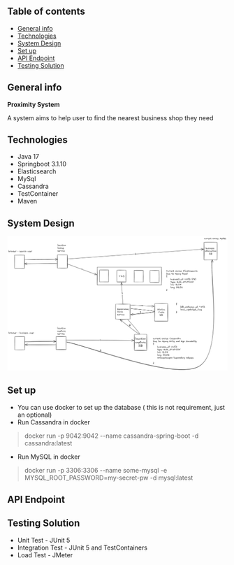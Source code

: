 ## Table of contents
* [General info](#general-info)
* [Technologies](#technologies)
* [System Design](#system-design)
* [Set up](#set-up)
* [API Endpoint](#api-endpoint)
* [Testing Solution](#testing-solution)

## General info
**Proximity System**

A system aims to help user to find the nearest business shop they need

## Technologies
* Java 17
* Springboot 3.1.10
* Elasticsearch
* MySql
* Cassandra
* TestContainer
* Maven

## System Design
![System Design](https://github.com/trungdq2295/system-design/blob/main/proximity-system/proximity.png)

## Set up
* You can use docker to set up the database ( this is not requirement, just an optional)
* Run Cassandra in docker
> docker run -p 9042:9042 --name cassandra-spring-boot -d cassandra:latest
* Run MySQL in docker
> docker run -p 3306:3306 --name some-mysql -e MYSQL_ROOT_PASSWORD=my-secret-pw -d mysql:latest

## API Endpoint

[//]: # (For now, I will focus on these endpoint only. For more information, you can start process-order-service and view http://localhost:8083/swagger-ui/index.html)

[//]: # (|Endpoint|Method|Description|)

[//]: # (|---|---|---|)

[//]: # (|/v1/test|GET|Endpoint to check if service is available|)

[//]: # (|/v1/link-shorten|POST|Shorten a long url and return a short url|)


## Testing Solution
* Unit Test - JUnit 5
* Integration Test - JUnit 5 and TestContainers
* Load Test - JMeter



